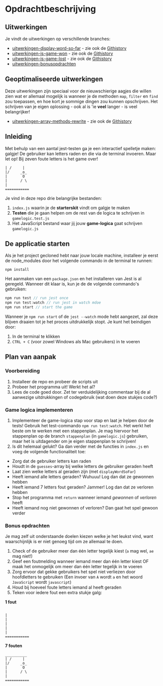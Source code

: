 # Opdrachtbeschrijving

## Uitwerkingen

Je vindt de uitwerkingen op verschillende branches:
* [uitwerkingen-display-word-so-far](https://github.com/hogeschoolnovi/frontend-javascript-hangman-uitwerkingen/tree/uitwerkingen-display-word-so-far) - zie ook de [Githistory](https://github.githistory.xyz/hogeschoolnovi/frontend-javascript-hangman-uitwerkingen/tree/uitwerkingen-display-word-so-far/gamelogic.js)
* [uitwerkingen-is-game-won](https://github.com/hogeschoolnovi/frontend-javascript-hangman-uitwerkingen/tree/uitwerkingen-is-game-won) - zie ook de [Githistory](https://github.githistory.xyz/hogeschoolnovi/frontend-javascript-hangman-uitwerkingen/tree/uitwerkingen-is-game-won/gamelogic.js)
* [uitwerkingen-is-game-lost](https://github.com/hogeschoolnovi/frontend-javascript-hangman-uitwerkingen/tree/uitwerkingen-is-game-lost) - zie ook de [Githistory](https://github.githistory.xyz/hogeschoolnovi/frontend-javascript-hangman-uitwerkingen/tree/uitwerkingen-is-game-lost/gamelogic.js)
* [uitwerkingen-bonusopdrachten](https://github.com/hogeschoolnovi/frontend-javascript-hangman-uitwerkingen/tree/bonusopdrachten)

## Geoptimaliseerde uitwerkingen
Deze uitwerkingen zijn speciaal voor de nieuwschierige aagjes die willen zien wat er allemaal mogelijk is wanneer je de methoden `map`, `filter` en `find` zou toepassen, en hoe kort je sommige dingen zou kunnen opschrijven. Het schrijven van je eigen oplossing - ook al is 'ie **veel** langer - is veel belangrijker!
* [uitwerkingen-array-methods-rewrite](https://github.com/hogeschoolnovi/frontend-javascript-hangman-uitwerkingen/tree/uitwerkingen-array-methods-rewrite) - zie ook de [Githistory](https://github.githistory.xyz/hogeschoolnovi/frontend-javascript-hangman-uitwerkingen/tree/uitwerkingen-array-methods-rewrite/gamelogic.js)

## Inleiding
Met behulp van een aantal jest-testen ga je een interactief spelletje maken: galgje! De gebruiker kan letters raden en die via de terminal invoeren. Maar let op! Bij zeven foute letters is het game over!

```__________
| /     |
|/     _o_
|       O
|      / \
|
===========
```

Je vind in deze repo drie belangrijke bestanden:
1. `index.js` waarin je de **starterskit** vindt om galgje te maken
2. **Testen** die je gaan helpen om de rest van de logica te schrijven in `gamelogic.test.js`
3. Het JavaScript bestand waar jij jouw **game-logica** gaat schrijven `gamelogic.js`

## De applicatie starten
Als je het project gecloned hebt naar jouw locale machine, installeer je eerst de node_modules door het volgende commando in de terminal te runnen:

`npm install`

Het aanmaken van een `package.json` en het installeren van Jest is al geregeld. Wanneer dit klaar is, kun je de de volgende commando's gebruiken:

```javascript
npm run test // run jest once
npm run test:watch // run jest in watch mdoe
npm run start // start the game
```

Wanneer je `npm run start` of de `jest --watch` mode hebt aangezet, zal deze blijven draaien tot je het proces uitdrukkelijk stopt. Je kunt het beindigen door:
1. In de terminal te klikken
2. `CTRL + C` (voor zowel Windows als Mac gebruikers) in te voeren

## Plan van aanpak

### Voorbereiding
1. Installeer de repo en probeer de scripts uit
2. Probeer het programma uit! Werkt het al?
3. Lees de code goed door. Zet ter verduidelijking commentaar bij de al aanwezige uitdrukkingen of codegebruik (wat doen deze stukjes code?)

### Game logica implementeren
1. Implementeer de game-logica stap voor stap en laat je helpen door de tests! Gebruik het test-commando `npm run test:watch`. Het werkt het beste om te werken met een stappenplan. Je mag hiervoor het stappenplan op de branch `stappenplan` (in `gamelogic.js`) gebruiken, maar het is uitdagender om je eigen stappenplan te schrijven!
2. Is dit helemaal gelukt? Ga dan verder met de functies in `index.js` en voeg de volgende functionaliteit toe:
* Zorg dat de gebruiker letters kan raden
* Houdt in de `guesses`-array bij welke letters de gebruiker geraden heeft
* Laat zien welke letters al geraden zijn (met `displayWordSoFar`)
* Heeft iemand alle letters geraden? Wuhuuu! Log dan dat ze gewonnen hebben
* Heeft iemand 7 letters fout geraden? Jammer! Log dan dat ze verloren hebben
* Stop het programma met `return` wanneer iemand _gewonnen_ of _verloren_ heeft
* Heeft iemand nog niet gewonnen of verloren? Dan gaat het spel gewoon verder

### Bonus opdrachten
Je mag zelf uit onderstaande doelen kiezen welke je het leukst vind, want waarschijnlijk is er niet genoeg tijd om ze allemaal te doen.
1. Check of de gebruiker meer dan één letter tegelijk kiest (`a` mag wel, `ae` mag niet!)
2. Geef een foutmelding wanneer iemand meer dan één letter kiest OF maak het onmogelijk om meer dan één letter tegelijk in te voeren
3. Zorg ervoor dat gekke gebruikers het spel niet verliezen door hoofdletters te gebruiken (Een invoer van `A` wordt `a` en het woord `JavaScript` wordt `javascript`)
4. Houd bij hoeveel foute letters iemand al heeft geraden
5. Teken voor iedere fout een extra stukje galg:

**1 fout**
```

|
|
|
|
|
===========
```

**7 fouten**
```
__________
| /     |
|/     _o_
|       O
|      / \
|
===========
```
